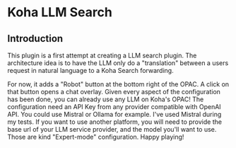 # Koha LLM Search

## Introduction
This plugin is a first attempt at creating a LLM search plugin.
The architecture idea is to have the LLM only do a "translation" between a users request in natural language to a Koha Search forwarding. 

For now, it adds a "Robot" button at the bottom right of the OPAC.
A click on that button opens a chat overlay.
Given every aspect of the configuration has been done, you can already use any LLM on Koha's OPAC!
The configuration need an API Key from any provider compatible with OpenAI API.
You could use Mistral or Ollama for example. I've used Mistral during my tests.
If you want to use another platform, you will need to provide the base url of your LLM service provider, and the model you'll want to use.
Those are kind "Expert-mode" configuration.
Happy playing!
